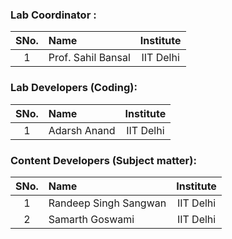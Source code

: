 
### Lab Coordinator :

| SNo. | Name | Institute |
| :--: | :-- | :-------: |
|  1   | Prof. Sahil Bansal | IIT Delhi |

### Lab Developers (Coding):

| SNo. | Name | Institute |
| :--: | :-- | :-------: |
|  1   | Adarsh Anand | IIT Delhi |


### Content Developers (Subject matter):

| SNo. | Name | Institute |
| :--: | :-- | :-------: |
|  1   | Randeep Singh Sangwan | IIT Delhi |
|  2   | Samarth Goswami | IIT Delhi |

